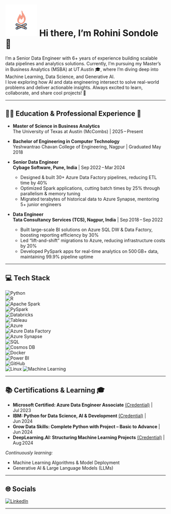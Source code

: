 # <img src="animat-campfire-color.gif" alt="Campfire Animation" width="100"> Hi there, I’m Rohini Sondole 👋 
 
I’m a Senior Data Engineer with 6+ years of experience building scalable data pipelines and analytics solutions. Currently, I’m pursuing my Master’s in Business Analytics (MSBA) at UT Austin 🎓, where I’m diving deep into Machine Learning, Data Science, and Generative AI.  
I love exploring how AI and data engineering intersect to solve real-world problems and deliver actionable insights. Always excited to learn, collaborate, and share cool projects! 🚀

---

## 👩‍🎓 Education & Professional Experience 🎒

- **Master of Science in Business Analytics**  
  The University of Texas at Austin (McCombs) | 2025 – Present

- **Bachelor of Engineering in Computer Technology**  
  Yeshwantrao Chavan College of Engineering, Nagpur | Graduated May 2018

- **Senior Data Engineer**  
  **Cybage Software, Pune, India** | Sep 2022 – Mar 2024  
  - Designed & built 30+ Azure Data Factory pipelines, reducing ETL time by 40%  
  - Optimized Spark applications, cutting batch times by 25% through parallelism & memory tuning  
  - Migrated terabytes of historical data to Azure Synapse, mentoring 5+ junior engineers  

- **Data Engineer**  
  **Tata Consultancy Services (TCS), Nagpur, India** | Sep 2018 – Sep 2022  
  - Built large-scale BI solutions on Azure SQL DW & Data Factory, boosting reporting efficiency by 30%  
  - Led “lift-and-shift” migrations to Azure, reducing infrastructure costs by 20%  
  - Developed PySpark apps for real-time analytics on 500 GB+ data, maintaining 99.9% pipeline uptime  

---

## 💻 Tech Stack

![Python](https://img.shields.io/badge/Python-%2314354C.svg?style=for-the-badge&logo=python&logoColor=white)  
![R](https://img.shields.io/badge/R-%23276DC3.svg?style=for-the-badge&logo=r&logoColor=white)  
![Apache Spark](https://img.shields.io/badge/Spark-%23E25A1C.svg?style=for-the-badge&logo=apache-spark&logoColor=white)  
![PySpark](https://img.shields.io/badge/PySpark-%23F44A4A.svg?style=for-the-badge&logo=apache-spark&logoColor=white)  
![Databricks](https://img.shields.io/badge/Databricks-%23FF2ACE.svg?style=for-the-badge&logo=databricks&logoColor=white)  
![Tableau](https://img.shields.io/badge/Tableau-%230E99D8.svg?style=for-the-badge&logo=tableau&logoColor=white)  
![Azure](https://img.shields.io/badge/Azure-%230078D4.svg?style=for-the-badge&logo=microsoft-azure&logoColor=white)  
![Azure Data Factory](https://img.shields.io/badge/Data%20Factory-%23FF9900.svg?style=for-the-badge&logo=azure-data-factory&logoColor=white)  
![Azure Synapse](https://img.shields.io/badge/Synapse-%232DA0E1.svg?style=for-the-badge&logo=azure-synapse-analytics&logoColor=white)  
![SQL](https://img.shields.io/badge/SQL-%2377282B.svg?style=for-the-badge&logo=microsoft-sql-server&logoColor=white)  
![Cosmos DB](https://img.shields.io/badge/CosmosDB-%231887A3.svg?style=for-the-badge&logo=azure-cosmos-db&logoColor=white)  
![Docker](https://img.shields.io/badge/Docker-%230db7ed.svg?style=for-the-badge&logo=docker&logoColor=white)  
![Power BI](https://img.shields.io/badge/Power%20BI-%23F2C811.svg?style=for-the-badge&logo=microsoft-power-bi&logoColor=black)  
![GitHub](https://img.shields.io/badge/GitHub-%23181717.svg?style=for-the-badge&logo=github&logoColor=white)  
![Linux](https://img.shields.io/badge/Linux-FCC624.svg?style=for-the-badge&logo=linux&logoColor=black)
![Machine Learning](https://img.shields.io/badge/Linux-FCC624.svg?style=for-the-badge&logo=linux&logoColor=black)

---

## 📚 Certifications & Learning 🎓

- **Microsoft Certified: Azure Data Engineer Associate** [(Credential)](https://learn.microsoft.com/en-us/users/rohinisondole-0842/credentials/99b610421b03937f) | Jul 2023  
- **IBM: Python for Data Science, AI & Development** [(Credential)](https://www.coursera.org/account/accomplishments/verify/XPPR8KF4J2V2) | Jun 2024  
- **Grow Data Skills: Complete Python with Project – Basic to Advance** | Jun 2024  
- **DeepLearning.AI: Structuring Machine Learning Projects** [(Credential)](https://www.coursera.org/account/accomplishments/certificate/VD6Q4INJS88C) | Aug 2024

*Continuously learning:*  
- Machine Learning Algorithms & Model Deployment  
- Generative AI & Large Language Models (LLMs)  

---

## 🌐 Socials

[![LinkedIn](https://img.shields.io/badge/LinkedIn-%230077B5.svg?logo=linkedin&logoColor=white)](https://linkedin.com/in/rohinisondole)

---

<!-- Proudly created with ❤️ by Rohini Sondole -->
